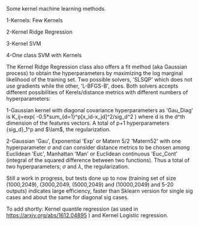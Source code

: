 Some kernel machine learning methods.

  1-Kernels: Few Kernels
  
  2-Kernel Ridge Regression
  
  3-Kernel SVM
  
  4-One class SVM with Kernels

The Kernel Ridge Regression class also offers a fit method (aka Gaussian process) to obtain the hyperparameters
by maximizing the log marginal likelihood of the training set. Two possible solvers, 'SLSQP' which does 
not use gradients while the other, 'L-BFGS-B', does. Both solvers accepts different possibilities of Kerels/distance metrics with different numbers of hyperparameters: 

1-Gaussian kernel with diagonal covariance hyperparameters as 'Gau_Diag' is K_ij=exp( -0.5*sum_{d=1}^p[x_id-x_jd]^2/sig_d^2 ) where        d is the d^th dimension of the features vectors. A total of p+1 hyperparameters {sig_d}_1^p and $\lam$, the regularization.
      
2-Gaussian 'Gau', Exponential 'Exp' or Matern 5/2 'Matern52' with one hyperparameter $\sigma$ and can consider distance metrics to          be chosen among Euclidean 'Euc', Manhattan 'Man' or Euclidean continuous 'Euc_Cont' (integral of the squared difference between           two functions). Thus a total of two hyperparameters; $\sigma$ and $\lambda$, the regularization.
      
Still a work in progress, but tests done up to now (training set of size (1000,2049), (3000,2049, (5000,2049) and (10000,2049) and 5-20 outputs) indicates large efficiency, faster than Sklearn version for single sig cases and about the same for diagonal sig cases.


To add shortly: Kernel quantile regression (as used in https://arxiv.org/abs/1612.04895 ) and Kernel Logistic regression.
